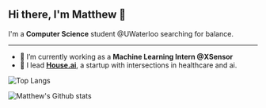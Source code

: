 
## Hi there, I'm Matthew 👋

I'm a **Computer Science** student @UWaterloo searching for balance.

---

- 🔭 I’m currently working as a **Machine Learning Intern @XSensor**
- 🌱 I lead **[House.ai](https://houseai.tech/)**, a startup with intersections in healthcare and ai.


![Top Langs](https://github-readme-stats.vercel.app/api/top-langs/?username=MatthewJiao&layout=compact&theme=dark&hide_border=true)

![Matthew's Github stats](https://github-readme-stats.vercel.app/api?username=MatthewJiao&show_icons=true&hide_border=true&theme=dark)

